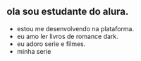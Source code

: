 ## ola sou estudante do alura.

- estou me desenvolvendo na plataforma.
- eu amo ler livros de romance dark.
- eu adoro serie e filmes.
- minha serie 
